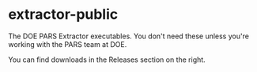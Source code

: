 # extractor-public
The DOE PARS Extractor executables. You don't need these unless you're working with the PARS team at DOE.

You can find downloads in the Releases section on the right.
